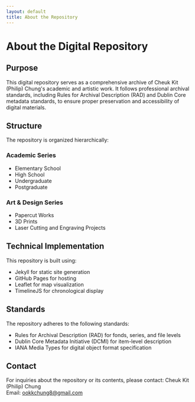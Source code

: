 ```yaml
---
layout: default
title: About the Repository
---
```


# About the Digital Repository

## Purpose

This digital repository serves as a comprehensive archive of Cheuk Kit (Philip) Chung's academic and artistic work. It follows professional archival standards, including Rules for Archival Description (RAD) and Dublin Core metadata standards, to ensure proper preservation and accessibility of digital materials.

## Structure

The repository is organized hierarchically:

### Academic Series
- Elementary School
- High School
- Undergraduate
- Postgraduate

### Art & Design Series
- Papercut Works
- 3D Prints
- Laser Cutting and Engraving Projects

## Technical Implementation

This repository is built using:
- Jekyll for static site generation
- GitHub Pages for hosting
- Leaflet for map visualization
- TimelineJS for chronological display

## Standards

The repository adheres to the following standards:
- Rules for Archival Description (RAD) for fonds, series, and file levels
- Dublin Core Metadata Initiative (DCMI) for item-level description
- IANA Media Types for digital object format specification

## Contact

For inquiries about the repository or its contents, please contact:
Cheuk Kit (Philip) Chung  
Email: [ookkchung8@gmail.com](mailto:ookkchung8@gmail.com)
